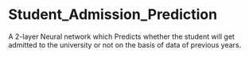# Student_Admission_Prediction
A 2-layer Neural network which Predicts whether the student will get admitted to the university or not on the basis of data of previous years.
